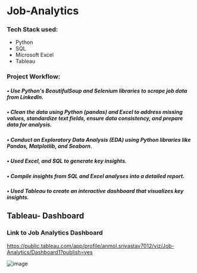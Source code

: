 # Job-Analytics
### Tech Stack used: 
- Python
- SQL
- Microsoft Excel
- Tableau
### Project Workflow:
##### •	Use Python's BeautifulSoup and Selenium libraries to scrape job data from LinkedIn.
##### •	Clean the data using Python (pandas) and Excel to address missing values, standardize text fields, ensure data consistency, and prepare data for analysis.
##### •	Conduct an Exploratory Data Analysis (EDA) using Python libraries like Pandas, Matplotlib, and Seaborn.
##### • Used Excel, and SQL to generate key insights.
##### •	Compile insights from SQL and Excel analyses into a detailed report.
##### •	Used Tableau to create an interactive dashboard that visualizes key insights.
  
## Tableau- Dashboard
### Link to Job Analytics Dashboard

https://public.tableau.com/app/profile/anmol.srivastav7012/viz/Job-Analytics/Dashboard1?publish=yes


![image](https://github.com/user-attachments/assets/fd98bb3b-0074-499c-b301-2c11762005f0)




